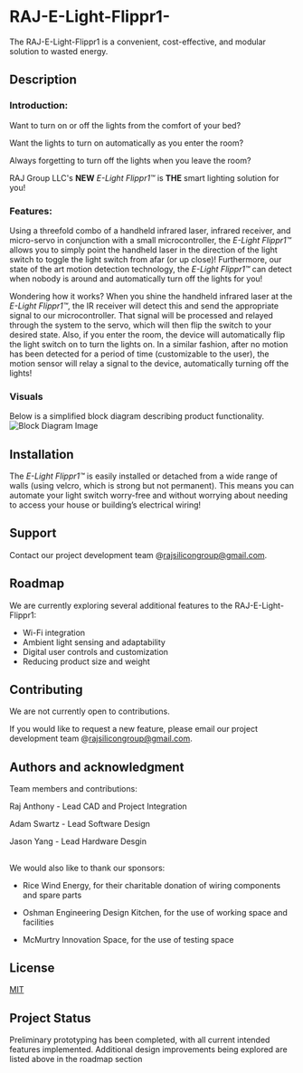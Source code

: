 # RAJ-E-Light-Flippr1-

The RAJ-E-Light-Flippr1 is a convenient, cost-effective, and modular solution to wasted energy. 

## Description
### Introduction:
Want to turn on or off the lights from the comfort of your bed?

Want the lights to turn on automatically as you enter the room?

Always forgetting to turn off the lights when you leave the room?

RAJ Group LLC's **NEW** _E-Light Flippr1™_ is **THE** smart lighting solution for you! 

### Features:
Using a threefold combo of a handheld infrared laser, infrared receiver, and micro-servo in conjunction with a small microcontroller, the _E-Light Flippr1™_ allows you to simply point the handheld laser in the direction of the light switch to toggle the light switch from afar (or up close)! Furthermore, our state of the art motion detection technology, the _E-Light Flippr1™_ can detect when nobody is around and automatically turn off the lights for you!

Wondering how it works? When you shine the handheld infrared laser at the _E-Light Flippr1™_, the IR receiver will detect this and send the appropriate signal to our microcontroller. That signal will be processed and relayed through the system to the servo, which will then flip the switch to your desired state. Also, if you enter the room, the device will automatically flip the light switch on to turn the lights on. In a similar fashion, after no motion has been detected for a period of time (customizable to the user), the motion sensor will relay a signal to the device, automatically turning off the lights! 

### Visuals
Below is a simplified block diagram describing product functionality.  
![Block Diagram Image](https://github.com/ZeBlur/ELEC-327-RAJ-E-Light-Flippr1-/assets/168153437/79efa356-c2e2-40a2-9cf2-502504b29fa2)

## Installation
The _E-Light Flippr1™_ is easily installed or detached from a wide range of walls (using velcro, which is strong but not permanent). This means you can automate your light switch worry-free and without worrying about needing to access your house or building’s electrical wiring!

## Support
Contact our project development team @rajsilicongroup@gmail.com.

## Roadmap
We are currently exploring several additional features to the RAJ-E-Light-Flippr1: <br />

- Wi-Fi integration
- Ambient light sensing and adaptability
- Digital user controls and customization
- Reducing product size and weight


## Contributing

We are not currently open to contributions. 

If you would like to request a new feature, please email our project development team @rajsilicongroup@gmail.com.

## Authors and acknowledgment  
Team members and contributions:  

Raj Anthony - Lead CAD and Project Integration

Adam Swartz - Lead Software Design

Jason Yang - Lead Hardware Desgin  
##
We would also like to thank our sponsors:

- Rice Wind Energy, for their charitable donation of wiring components and spare parts

- Oshman Engineering Design Kitchen, for the use of working space and facilities 

- McMurtry Innovation Space, for the use of testing space

## License

[MIT](https://choosealicense.com/licenses/mit/)

## Project Status

Preliminary prototyping has been completed, with all current intended features implemented. 
Additional design improvements being explored are listed above in the roadmap section
